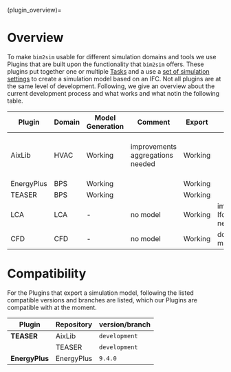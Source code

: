 (plugin_overview)=

# Overview

To make `bim2sim` usable for different simulation domains and tools we use
Plugins that are built upon the functionality that `bim2sim` offers. These
plugins put together one or multiple [Tasks](tasks) and a use a
[set of simulation settings](sim_settings) to create a simulation model 
based on an IFC.
Not all plugins are at the same level of development. Following, we give an
overview about the current development process and what works and what notin the
following table.

| **Plugin** | **Domain** | **Model Generation** | **Comment**                        | **Export** | **Comment**                    | **Simulation** | **Comment**                       |
|------------|------------|----------------------|------------------------------------|------------|--------------------------------|----------------|-----------------------------------|
| AixLib     | HVAC       | Working              | improvements aggregations needed   | Working    |                                | Not working    | Modelica models not published yet |
| EnergyPlus | BPS        | Working              |                                    | Working    |                                |                |                                   |
| TEASER     | BPS        | Working              |                                    | Working    |                                |                |                                   |
| LCA        | LCA        | -                    | no model                           | Working    | improvements IfcWindows needed | -              | no simulation                     |
| CFD        | CFD        | -                    | no model                           | Working    | documentation missing          | -              | no simulation                     |

# Compatibility
For the Plugins that export a simulation model, following the listed compatible 
versions and branches are listed, which our Plugins are compatible with at the
moment.

| **Plugin**     | **Repository** | **version/branch** |
|----------------|------------|----------------|
| **TEASER**     | AixLib     | `development`  |
|                | TEASER     | `development`  |
| **EnergyPlus** | EnergyPlus | `9.4.0`    | m


